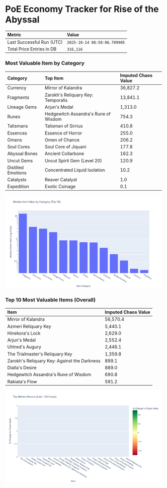 # PoE Economy Tracker for Rise of the Abyssal

<!-- START_MAINTENANCE -->
| Metric | Value |
|:---|:---|
| Last Successful Run (UTC) | `2025-10-14 08:50:06.709905` |
| Total Price Entries in DB | `316,116` |

<!-- END_MAINTENANCE -->

<!-- START_DATAFRAME_DEBUG -->
<!-- END_DATAFRAME_DEBUG -->

<!-- START_CATEGORY_ANALYSIS -->
### Most Valuable Item by Category
| Category | Top Item | Imputed Chaos Value |
| :--- | :--- | :--- |
| Currency | Mirror of Kalandra | 36,827.2 |
| Fragments | Zarokh's Reliquary Key: Temporalis | 13,841.1 |
| Lineage Gems | Arjun's Medal | 1,313.0 |
| Runes | Hedgewitch Assandra's Rune of Wisdom | 754.3 |
| Talismans | Talisman of Sirrius | 410.8 |
| Essences | Essence of Horror | 255.0 |
| Omens | Omen of Chance | 206.2 |
| Soul Cores | Soul Core of Jiquani | 177.8 |
| Abyssal Bones | Ancient Collarbone | 162.3 |
| Uncut Gems | Uncut Spirit Gem (Level 20) | 120.9 |
| Distilled Emotions | Concentrated Liquid Isolation | 10.2 |
| Catalysts | Reaver Catalyst | 1.0 |
| Expedition | Exotic Coinage | 0.1 |


![Category Analysis Chart](charts/category_analysis.png)
<!-- END_ANALYSIS -->

<!-- START_ANALYSIS -->
### Top 10 Most Valuable Items (Overall)
| Item | Imputed Chaos Value |
| :--- | :--- |
| Mirror of Kalandra | 56,570.4 |
| Azmeri Reliquary Key | 5,440.1 |
| Hinekora's Lock | 2,629.0 |
| Arjun's Medal | 2,552.4 |
| Uhtred's Augury | 2,446.1 |
| The Trialmaster's Reliquary Key | 1,359.8 |
| Zarokh's Reliquary Key: Against the Darkness | 899.1 |
| Dialla's Desire | 889.0 |
| Hedgewitch Assandra's Rune of Wisdom | 690.8 |
| Rakiata's Flow | 591.2 |


![Market Movers Chart](charts/market_movers.png)
<!-- END_ANALYSIS -->
